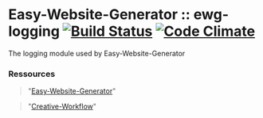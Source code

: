 # Easy-Website-Generator :: ewg-logging [![Build Status](https://travis-ci.org/easy-website-generator/ewg-logging.svg?branch=master)](https://travis-ci.org/easy-website-generator/ewg-logging) [![Code Climate](https://codeclimate.com/github/easy-website-generator/ewg-logging/badges/gpa.svg)](https://codeclimate.com/github/easy-website-generator/ewg-logging)


The logging module used by Easy-Website-Generator

### Ressources
> "[Easy-Website-Generator](https://github.com/easy-website-generator/)"

> "[Creative-Workflow](http://www.creative-workflow.berlin/company.html)"
